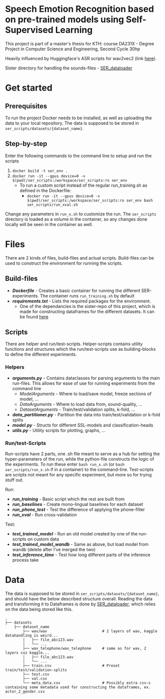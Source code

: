 # Speech Emotion Recognition based on pre-trained models using Self-Supervised Learning
This project is part of a master's thesis for KTH: course DA231X - Degree Project in Computer Science and Engineering, Second Cycle 30hp

Heavily influenced by Huggingface's ASR scripts for wav2vec2 (link [here](https://github.com/huggingface/transformers/tree/9a06b6b11bdfc42eea08fa91d0c737d1863c99e3/examples/research_projects/wav2vec2)). 

Sister directory for handling the sounds-files - [SER_dataloader](https://github.com/felixlut/SER_dataloader)

# Get started
## Prerequisites
To run the project Docker needs to be installed, as well as uploading the data to your local repository. The data is supposed to be stored in ```ser_scripts/datasets/{dataset_name}```. 

## Step-by-step
Enter the following commands to the command line to setup and run the scripts
1. ```docker build -t ser_env .```
2. ```docker run -it --gpus device=0 -v $(pwd)/ser_scripts:/workspace/ser_scripts:ro ser_env```
    * To run a custom script instead of the regular run_training.sh as defined in the Dockerfile:
        * ```docker run -it --gpus device=0 -v $(pwd)/ser_scripts:/workspace/ser_scripts:ro ser_env bash ser_scripts/run_xval.sh ```

Change any parameters in ```run_x.sh``` to customize the run. The ```ser_scripts``` directory is loaded as a volume in the container, so any changes done locally will be seen in the container as well. 

# Files
There are 2 kinds of files, build-files and actual scripts. Build-files can be used to construct the environment for running the scripts.

## Build-files
* ***Dockerfile*** - Creates a basic container for running the different SER-experiments. The container runs ```run_training.sh``` by default
* ***requirements.txt*** - Lists the required packages for the environment.
    * One of the dependancies is the sister-repo of this project, which is made for constructing dataframes for the different datasets. It can be found [here](https://github.com/felixlut/SER_dataloader)

 
## Scripts

There are helper and run/test-scripts. Helper-scripts contains utility functions and structures which the run/test-scripts use as building-blocks to define the different experiments. 

### Helpers
* ***arguments.py*** - Contains dataclasses for parsing arguments to the main run-files. This allows for ease of use for running experiments from the command line
    * *ModelArguments* - Where to load/save model, freeze sections of model, ...
    * *DataArguments* - Where to load data from, sound-quality, ...
    * *DatasetArguments* - Train/test/validation splits, k-fold, ...
* ***data_partitioner.py*** - Partition the data into train/test/validation or k-fold splits
* ***model.py*** - Structs for different SSL-models and classification-heads
* ***utils.py*** - Utility scripts for plotting, graphs, ...

### Run/test-Scripts
Run-scripts have 2 parts, one .sh file meant to serve as a hub for setting the hyper-parameters of the run, while the python-file constructs the logic of the experiments. To run these enter ```bash run_x.sh``` (or ```bash ser_scripts/run_x.sh``` if in a container) to the command-line. Test-scripts are scripts not meant for any specific experiment, but more so for trying stuff out.  

Run:
* ***run_training*** - Basic script which the rest are built from
* ***run_baselines*** - Create mono-lingual baselines for each dataset
* ***run_phone_test*** - Test the difference of applying the phone-filter
* ***run_xval*** - Run cross-validation

Test:
* ***test_trained_model*** - Run an old model created by one of the run-scripts on custom data
* ***test_trained_model_wandb*** - Same as above, but load model from wandb (delete after I've merged the two)
* ***test_inference_time*** - Test how long different parts of the inference process take


# Data
The data is supposed to be stored in ```ser_scripts/datasets/{dataset_name}```, and should have the below described structure overall. Reading the data and transforming it to Dataframes is done by [SER_dataloader](https://github.com/felixlut/SER_dataloader), which relies on the data being stored like this. 

    .
    ├── datasets
        ├── dataset_name
            ├── wav/wav                         # 2 layers of wav, kaggle datahandling is weird...
            |   ├── file_abc123.wav
            |   └── ...
            ├── wav_telephone/wav_telephone     # same as for wav, 2 layers cuz kaggle...
            |   ├── file_abc123.wav
            |   └── ...
            ├── train.csv                       # Preset train/test/validation-splits 
            ├── test.csv
            ├── val.csv
            └── meta_data.csv                   # Possibly extra csv:s containing some metadata used for constructing the dataframes, ex. actor_2_gender.csv